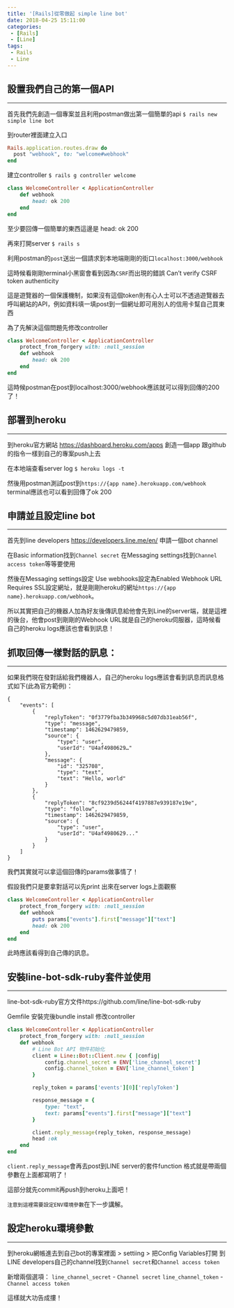 ```yaml
---
title: '[Rails]從零做起 simple line bot'
date: 2018-04-25 15:11:00
categories:
 - [Rails]
 - [Line]
tags:
 - Rails
 - Line
---
```

## 設置我們自己的第一個API
---
首先我們先創造一個專案並且利用postman做出第一個簡單的api
`$ rails new simple line bot`

到router裡面建立入口
``` ruby routes.rb
Rails.application.routes.draw do
  post "webhook", to: "welcome#webhook"
end
```

建立controller
`$ rails g controller welcome`

``` ruby welcome_controller.rb
class WelcomeController < ApplicationController
	def webhook
		head: ok 200
	end
end
```
至少要回傳一個簡單的東西這邊是 head: ok 200

再來打開server
`$ rails s`

利用postman的`post`送出一個請求到本地端剛剛的街口`localhost:3000/webhook`

這時候看剛剛terminal小黑窗會看到因為`CSRF`而出現的錯誤
Can’t verify CSRF token authenticity

這是遊覽器的一個保護機制，如果沒有這個token則有心人士可以不透過遊覽器去呼叫網站的API，例如資料填一填post到一個網址即可用別人的信用卡幫自己買東西

為了先解決這個問題先修改controller
``` ruby welcome_controller.rb
class WelcomeController < ApplicationController
	protect_from_forgery with: :null_session
	def webhook
		head: ok 200
	end
end
```
這時候postman在post到localhost:3000/webhook應該就可以得到回傳的200了！

## 部署到heroku
---
到heroku官方網站 https://dashboard.heroku.com/apps 創造一個app
跟github的指令一樣到自己的專案push上去

在本地端查看server log
`$ heroku logs -t`

然後用postman測試post到`https://{app name}.herokuapp.com/webhook`
terminal應該也可以看到回傳了ok 200

## 申請並且設定line bot
---
首先到line developers https://developers.line.me/en/ 申請一個bot channel

在Basic information找到`Channel secret`
在Messaging settings找到`Channel access token`等等要使用

然後在Messaging settings設定
Use webhooks設定為Enabled
Webhook URL Requires SSL設定網址，就是剛剛heroku的網址`https://{app name}.herokuapp.com/webhook`。

所以其實把自己的機器人加為好友後傳訊息給他會先到Line的server端，就是這裡的後台，他會post到剛剛的Webhook URL就是自己的heroku伺服器，這時候看自己的heroku logs應該也會看到訊息！

## 抓取回傳一樣對話的訊息：
---
如果我們現在發對話給我們機器人，自己的heroku logs應該會看到訊息而訊息格式如下(此為官方範例)：
```
{
	"events": [
		{
			"replyToken": "0f3779fba3b349968c5d07db31eab56f",
			"type": "message",
			"timestamp": 1462629479859,
			"source": {
				"type": "user",
				"userId": "U4af4980629…"
			},
			"message": {
				"id": "325708",
				"type": "text",
				"text": "Hello, world"
			}
		},
		{
			"replyToken": "8cf9239d56244f4197887e939187e19e",
			"type": "follow",
			"timestamp": 1462629479859,
			"source": {
				"type": "user",
				"userId": "U4af4980629..."
			}
		}
	]
}
```

我們其實就可以拿這個回傳的params做事情了！

假設我們只是要拿對話可以先print 出來在server logs上面觀察
``` ruby welcome_controller.rb
class WelcomeController < ApplicationController
	protect_from_forgery with: :null_session
	def webhook
		puts params["events"].first["message"]["text"]
		head: ok 200
	end
end
```
此時應該看得到自己傳的訊息。

## 安裝line-bot-sdk-ruby套件並使用
---
line-bot-sdk-ruby官方文件https://github.com/line/line-bot-sdk-ruby

Gemfile 安裝完後bundle install 修改controller

``` ruby welcome_controller.rb
class WelcomeController < ApplicationController
	protect_from_forgery with: :null_session
	def webhook
		# Line Bot API 物件初始化
		client = Line::Bot::Client.new { |config|
			config.channel_secret = ENV['line_channel_secret']
			config.channel_token = ENV['line_channel_token']
		}

		reply_token = params['events'][0]['replyToken']

		response_message = {
			type: "text",
			text: params["events"].first["message"]["text"]
		}

		client.reply_message(reply_token, response_message)
		head :ok
	end
end
```
`client.reply_message`會再去post到LINE server的套件function
格式就是帶兩個參數在上面都寫明了！

這部分就先commit再push到heroku上面吧！

`注意到這裡需要設定ENV環境參數`在下一步講解。

## 設定heroku環境參數
---
到heroku網帳進去到自己bot的專案裡面 > settiing > 把Config Variables打開
到LINE developers自己的channel找到`Channel secret`和`Channel access token`

新增兩個選項：
`line_channel_secret` - `Channel secret`
`line_channel_token` - `Channel access token`

這樣就大功告成摟！
